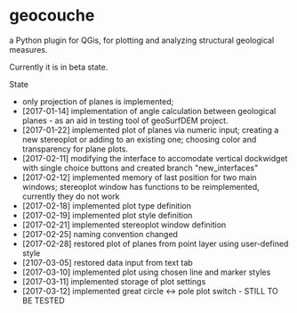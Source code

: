 # geocouche
a Python plugin for QGis, for plotting and analyzing structural geological measures.

Currently it is in beta state.

State
 - only projection of planes is implemented;
 - [2017-01-14] implementation of angle calculation between geological planes - as an aid in testing tool of geoSurfDEM project.
 - [2017-01-22] implemented plot of planes via numeric input; creating a new stereoplot or adding to an existing one; choosing color and transparency for plane plots.
 - [2017-02-11] modifying the interface to accomodate vertical dockwidget with single choice buttons and created branch "new_interfaces"
 - [2017-02-12] implemented memory of last position for two main windows; stereoplot window has functions to be reimplemented, currently they do not work 
 - [2017-02-18] implemented plot type definition
 - [2017-02-19] implemented plot style definition
 - [2017-02-21] implemented stereoplot window definition
 - [2017-02-25] naming convention changed
 - [2017-02-28] restored plot of planes from point layer using user-defined style 
 - [2107-03-05] restored data input from text tab
 - [2017-03-10] implemented plot using chosen line and marker styles
 - [2017-03-11] implemented storage of plot settings
 - [2017-03-12] implemented great circle <-> pole plot switch - STILL TO BE TESTED
